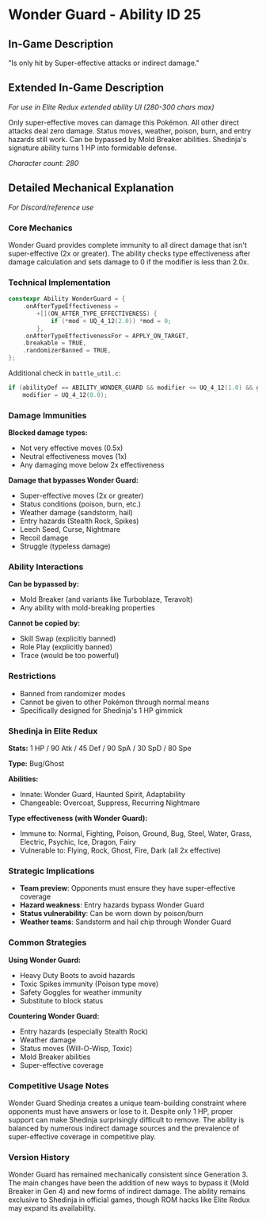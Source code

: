 # Wonder Guard - Ability ID 25

## In-Game Description
"Is only hit by Super-effective attacks or indirect damage."

## Extended In-Game Description
*For use in Elite Redux extended ability UI (280-300 chars max)*

Only super-effective moves can damage this Pokémon. All other direct attacks deal zero damage. Status moves, weather, poison, burn, and entry hazards still work. Can be bypassed by Mold Breaker abilities. Shedinja's signature ability turns 1 HP into formidable defense.

*Character count: 280*

## Detailed Mechanical Explanation
*For Discord/reference use*

### Core Mechanics
Wonder Guard provides complete immunity to all direct damage that isn't super-effective (2x or greater). The ability checks type effectiveness after damage calculation and sets damage to 0 if the modifier is less than 2.0x.

### Technical Implementation
```cpp
constexpr Ability WonderGuard = {
    .onAfterTypeEffectiveness =
        +[](ON_AFTER_TYPE_EFFECTIVENESS) {
            if (*mod < UQ_4_12(2.0)) *mod = 0;
        },
    .onAfterTypeEffectivenessFor = APPLY_ON_TARGET,
    .breakable = TRUE,
    .randomizerBanned = TRUE,
};
```

Additional check in `battle_util.c`:
```c
if (abilityDef == ABILITY_WONDER_GUARD && modifier <= UQ_4_12(1.0) && gBattleMoves[move].power) 
    modifier = UQ_4_12(0.0);
```

### Damage Immunities
**Blocked damage types:**
- Not very effective moves (0.5x)
- Neutral effectiveness moves (1x)  
- Any damaging move below 2x effectiveness

**Damage that bypasses Wonder Guard:**
- Super-effective moves (2x or greater)
- Status conditions (poison, burn, etc.)
- Weather damage (sandstorm, hail)
- Entry hazards (Stealth Rock, Spikes)
- Leech Seed, Curse, Nightmare
- Recoil damage
- Struggle (typeless damage)

### Ability Interactions
**Can be bypassed by:**
- Mold Breaker (and variants like Turboblaze, Teravolt)
- Any ability with mold-breaking properties

**Cannot be copied by:**
- Skill Swap (explicitly banned)
- Role Play (explicitly banned)
- Trace (would be too powerful)

### Restrictions
- Banned from randomizer modes
- Cannot be given to other Pokémon through normal means
- Specifically designed for Shedinja's 1 HP gimmick

### Shedinja in Elite Redux
**Stats:** 1 HP / 90 Atk / 45 Def / 90 SpA / 30 SpD / 80 Spe

**Type:** Bug/Ghost

**Abilities:**
- Innate: Wonder Guard, Haunted Spirit, Adaptability
- Changeable: Overcoat, Suppress, Recurring Nightmare

**Type effectiveness (with Wonder Guard):**
- Immune to: Normal, Fighting, Poison, Ground, Bug, Steel, Water, Grass, Electric, Psychic, Ice, Dragon, Fairy
- Vulnerable to: Flying, Rock, Ghost, Fire, Dark (all 2x effective)

### Strategic Implications
- **Team preview**: Opponents must ensure they have super-effective coverage
- **Hazard weakness**: Entry hazards bypass Wonder Guard
- **Status vulnerability**: Can be worn down by poison/burn
- **Weather teams**: Sandstorm and hail chip through Wonder Guard

### Common Strategies
**Using Wonder Guard:**
- Heavy Duty Boots to avoid hazards
- Toxic Spikes immunity (Poison type move)
- Safety Goggles for weather immunity
- Substitute to block status

**Countering Wonder Guard:**
- Entry hazards (especially Stealth Rock)
- Weather damage
- Status moves (Will-O-Wisp, Toxic)
- Mold Breaker abilities
- Super-effective coverage

### Competitive Usage Notes
Wonder Guard Shedinja creates a unique team-building constraint where opponents must have answers or lose to it. Despite only 1 HP, proper support can make Shedinja surprisingly difficult to remove. The ability is balanced by numerous indirect damage sources and the prevalence of super-effective coverage in competitive play.

### Version History
Wonder Guard has remained mechanically consistent since Generation 3. The main changes have been the addition of new ways to bypass it (Mold Breaker in Gen 4) and new forms of indirect damage. The ability remains exclusive to Shedinja in official games, though ROM hacks like Elite Redux may expand its availability.